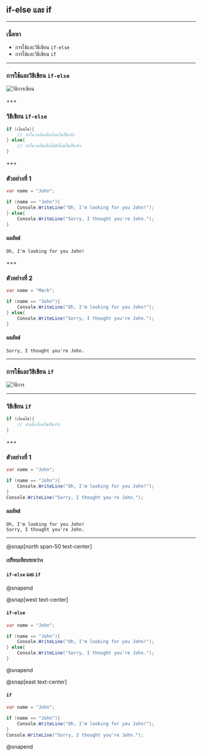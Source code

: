 
## if-else และ if

---

### เนื้อหา

- การใช้และวิธีเขียน `if-else`
- การใช้และวิธีเขียน `if`

---

### การใช้และวิธีเขียน `if-else`

![วิธีการเขียน](https://scontent.fkkc2-1.fna.fbcdn.net/v/t1.15752-9/81377426_455731451763656_5266547434464477184_n.png?_nc_cat=103&_nc_eui2=AeEnEKtU5-eOsrGkMo6TQ6K5DxJOMeCRt9-kdyLdD9YjRwqTNwyXgWQ6WfOo6A--_7drUPYMoswPTEEmWPwsh4OQgPYngEoeIV21aPZVQWklyg&_nc_oc=AQl4BMK_Kt_zxxNw8YKsd7ZgVahN6Xs1WGZr9yBG0b0cI7b8G0qWc9ds9tgOuvGOFp4&_nc_ht=scontent.fkkc2-1.fna&oh=5c3612daebc428386313502e44a7ae29&oe=5E97FC96)

+++

### วิธีเขียน `if-else`

```csharp
if (เงื่อนไข){
	// ทำในวงเล็บเมื่อเงื่อนไขเป็นจริง
} else{
	// ทำในวงเล็บเมื่อไม่มีเงื่อนไขเป็นจริง
}
```

+++

### ตัวอย่างที่ 1

```csharp
var name = "John";

if (name == "John"){
	Console.WriteLine("Oh, I'm looking for you John!");
} else{
	Console.WriteLine("Sorry, I thought you're John.");
}
```

#### ผลลัพธ์

```text
Oh, I'm looking for you John!
```

+++

### ตัวอย่างที่ 2

```csharp
var name = "Mark";

if (name == "John"){
	Console.WriteLine("Oh, I'm looking for you John!");
} else{
	Console.WriteLine("Sorry, I thought you're John.");
}
```

#### ผลลัพธ์

```text
Sorry, I thought you're John.
```

---

### การใช้และวิธีเขียน `if`

![วิธีการ](https://scontent.fkkc2-1.fna.fbcdn.net/v/t1.15752-9/81639725_2661247813959896_7976113302168141824_n.png?_nc_cat=102&_nc_eui2=AeHzNcp8ToPqH3eIA4W3Zf5TsM68ZHlYBKswzNGH5TYZGK4JfpeGES_5NjZtFMKVlHJ2vxQcL_sSyBPcoFi329mCQ3zCM_kRCnFy5v1V8fdSew&_nc_oc=AQmrPC45E5D7VMk-m4AB6TM05mYE9QumvSg9KB9cuDhh0giu_w8VT9moj3b25DYGNPw&_nc_ht=scontent.fkkc2-1.fna&oh=afc92e51bd21269e856d045a70d10062&oe=5EB3EB40)

---

### วิธีเขียน `if`

```csharp
if (เงื่อนไข){
	// ทำเมื่อเงื่อนไขเป็นจริง
}
```

+++

### ตัวอย่างที่ 1

```csharp
var name = "John";

if (name == "John"){
	Console.WriteLine("Oh, I'm looking for you John!");
}
Console.WriteLine("Sorry, I thought you're John.");
```

#### ผลลัพธ์

```text
Oh, I'm looking for you John!
Sorry, I thought you're John.
```

---

@snap[north span-50 text-center]
#### เปรียบเทียบระหว่าง 
#### `if-else` และ `if`
@snapend

@snap[west text-center]
#### `if-else`
```csharp
var name = "John";

if (name == "John"){
	Console.WriteLine("Oh, I'm looking for you John!");
} else{
	Console.WriteLine("Sorry, I thought you're John.");
}
```
@snapend

@snap[east text-center]
#### `if`
```csharp
var name = "John";

if (name == "John"){
	Console.WriteLine("Oh, I'm looking for you John!");
}
Console.WriteLine("Sorry, I thought you're John.");
```
@snapend
